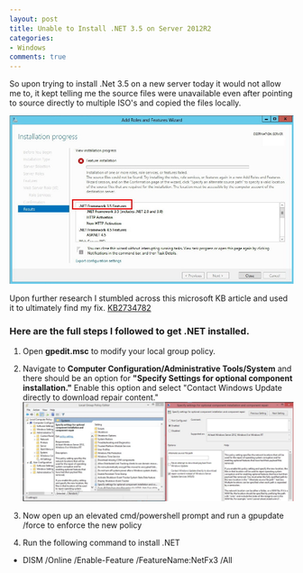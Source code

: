 ```yaml
---
layout: post
title: Unable to Install .NET 3.5 on Server 2012R2
categories:
- Windows
comments: true
---
```

So upon trying to install .Net 3.5 on a new server today it would not allow me to, it kept telling me the source files were unavailable even after pointing to source directly to multiple ISO's and copied the files locally.

![](/images/dotneterror.jpg)

Upon further research I stumbled across this microsoft KB article and used it to ultimately find my fix. [KB2734782](http://support.microsoft.com/kb/2734782">http://support.microsoft.com/kb/2734782)

### Here are the full steps I followed to get .NET installed.

1. Open **gpedit.msc** to modify your local group policy.
2. Navigate to <strong>Computer Configuration/Administrative Tools/System</strong> and there should be an option for <strong>"Specify Settings for optional component installation."</strong> Enable this option and select "Contact Windows Update directly to download repair content."
![](/images/dotnetstep2.jpg)

3. Now open up an elevated cmd/powershell prompt and run a gpupdate /force to enforce the new policy
4. Run the following command to install .NET
- DISM /Online /Enable-Feature /FeatureName:NetFx3 /All
